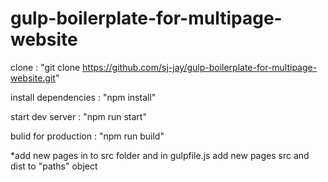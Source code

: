 # gulp-boilerplate-for-multipage-website

clone : "git clone https://github.com/sj-jay/gulp-boilerplate-for-multipage-website.git"

install dependencies : "npm install"

start dev server : "npm run start"

bulid for production : "npm run build"

*add new pages in to src folder and 
in gulpfile.js add new pages src and dist to "paths" object  
